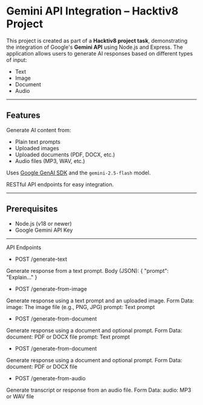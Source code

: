 # Gemini API Integration – Hacktiv8 Project

This project is created as part of a **Hacktiv8 project task**, demonstrating the integration of Google's **Gemini API** using Node.js and Express. The application allows users to generate AI responses based on different types of input:

- Text
- Image
- Document
- Audio

---

## Features

Generate AI content from:
- Plain text prompts  
- Uploaded images  
- Uploaded documents (PDF, DOCX, etc.)  
- Audio files (MP3, WAV, etc.)

Uses [Google GenAI SDK](https://www.npmjs.com/package/@google/genai) and the `gemini-2.5-flash` model.

RESTful API endpoints for easy integration.

---

## Prerequisites

- Node.js (v18 or newer)
- Google Gemini API Key  

---

API Endpoints
- POST /generate-text

Generate response from a text prompt.
Body (JSON):
{
  "prompt": "Explain..."
}

- POST /generate-from-image

Generate response using a text prompt and an uploaded image.
Form Data:
image: The image file (e.g., PNG, JPG)
prompt: Text prompt

- POST /generate-from-document

Generate response using a document and optional prompt.
Form Data:
document: PDF or DOCX file
prompt: Text prompt

- POST /generate-from-document

Generate response using a document and optional prompt.
Form Data:
document: PDF or DOCX file

- POST /generate-from-audio

Generate transcript or response from an audio file.
Form Data:
audio: MP3 or WAV file
